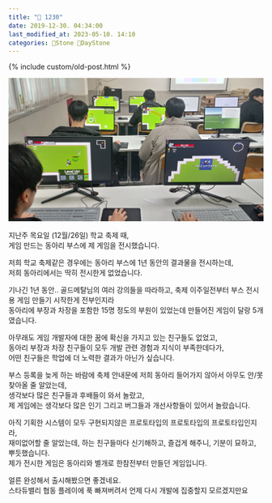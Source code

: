 ```yaml
---
title: "🌱 1230"
date: 2019-12-30. 04:34:00
last_modified_at: 2023-05-10. 14:10
categories: 🗿Stone 🌱DayStone
---
```

{% include custom/old-post.html %}

![사진](/assets/img/2019/191226_0000.jpg)

지난주 목요일 (12월/26일) 학교 축제 때,  
게임 만드는 동아리 부스에 제 게임을 전시했습니다.  

저희 학교 축제같은 경우에는 동아리 부스에 1년 동안의 결과물을 전시하는데,  
저희 동아리에서는 딱히 전시한게 없었습니다.  

기나긴 1년 동안..
골드메탈님의 여러 강의들을 따라하고, 축제 이주일전부터 부스 전시용 게임 만들기 시작한게 전부인지라  
동아리에 부장과 차장을 포함한 15명 정도의 부원이 있었는데 만들어진 게임이 달랑 5개였습니다.  

아무래도 게임 개발자에 대한 꿈에 확신을 가지고 있는 친구들도 없었고,  
동아리 부장과 차장 친구들이 모두 개발 관련 경험과 지식이 부족한데다가,  
어떤 친구들은 학업에 더 노력한 결과가 아닌가 싶습니다.  

부스 등록을 늦게 하는 바람에 축제 안내문에 저희 동아리 들어가지 않아서 아무도 안/못 찾아올 줄 알았는데,  
생각보다 많은 친구들과 후배들이 와서 놀랐고,  
제 게임에는 생각보다 많은 인기 그리고 버그들과 개선사항들이 있어서 놀랐습니다.  

아직 기획한 시스템이 모두 구현되지않은 프로토타입의 프로토타입의 프로토타입인지라,  
재미없어할 줄 알았는데, 하는 친구들마다 신기해하고, 즐겁게 해주니, 기분이 묘하고, 뿌듯했습니다.  
제가 전시한 게임은 동아리와 별개로 한참전부터 만들던 게임입니다.  

얼른 완성해서 출시해봤으면 좋겠네요.  
스타듀밸리 협동 플레이에 푹 빠져버려서 언제 다시 개발에 집중할지 모르겠지만요  
